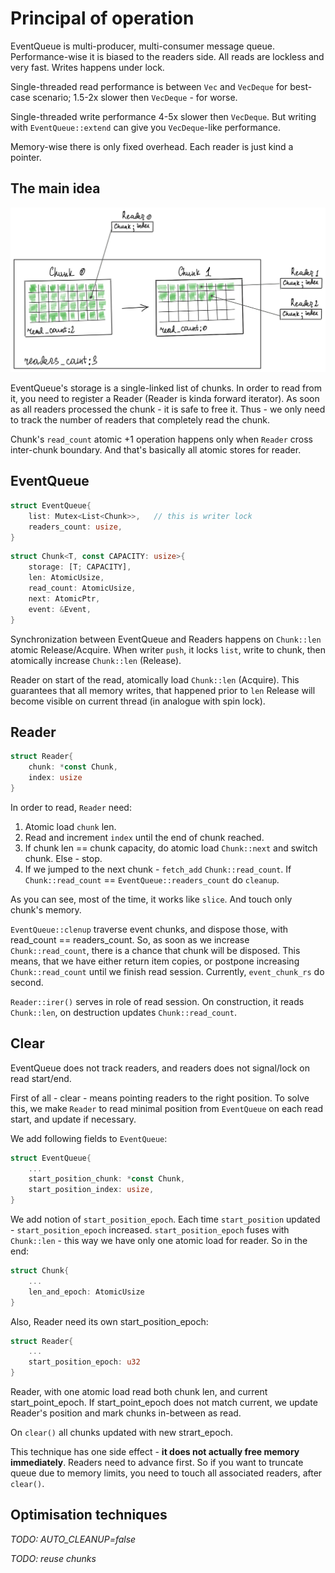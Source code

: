 # Principal of operation

EventQueue is multi-producer, multi-consumer message queue.
Performance-wise it is biased to the readers side. All reads are lockless and very fast.
Writes happens under lock.

Single-threaded read performance is between `Vec` and `VecDeque` for best-case scenario; 1.5-2x slower then `VecDeque` - for worse.

Single-threaded write performance 4-5x slower then `VecDeque`. But writing with `EventQueue::extend` can give you `VecDeque`-like performance.

Memory-wise there is only fixed overhead. Each reader is just kind a pointer. 


## The main idea

![](images/event_queue.png)

EventQueue's storage is a single-linked list of chunks.
In order to read from it, you need to register a Reader (Reader is kinda forward iterator).
As soon as all readers processed the chunk - it is safe to free it.
Thus - we only need to track the number of readers that completely read the chunk.

Chunk's `read_count` atomic +1 operation happens only when `Reader` cross inter-chunk boundary. And that's basically 
all atomic stores for reader.

## EventQueue

```rust
struct EventQueue{
    list: Mutex<List<Chunk>>,   // this is writer lock
    readers_count: usize,
}
```

```rust
struct Chunk<T, const CAPACITY: usize>{
    storage: [T; CAPACITY],
    len: AtomicUsize,
    read_count: AtomicUsize,
    next: AtomicPtr,
    event: &Event,
}
```
Synchronization between EventQueue and Readers happens on `Chunk::len` atomic Release/Acquire.
When writer `push`, it locks `list`, write to chunk, then atomically increase `Chunk::len` (Release).

Reader on start of the read, atomically load `Chunk::len` (Acquire). This guarantees that all memory writes, that happened
prior to `len` Release will become visible on current thread (in analogue with spin lock).

## Reader

```rust
struct Reader{
    chunk: *const Chunk,
    index: usize
}
```
In order to read, `Reader` need:
1) Atomic load `chunk` len.
2) Read and increment `index` until the end of chunk reached.
3) If chunk len == chunk capacity, do atomic load `Chunk::next` and switch chunk. Else - stop. 
4) If we jumped to the next chunk - `fetch_add` `Chunk::read_count`. If `Chunk::read_count` == `EventQueue::readers_count` do `cleanup`.

As you can see, most of the time, it works like `slice`. And touch only chunk's memory.

`EventQueue::clenup` traverse event chunks, and dispose those, with read_count == readers_count. So, as soon as we increase
`Chunk::read_count`, there is a chance that chunk will be disposed. This means, that we have either return item copies, 
or postpone increasing `Chunk::read_count` until we finish read session. Currently, `event_chunk_rs` do second.

`Reader::irer()` serves in role of read session. On construction, it reads `Chunk::len`, on destruction updates `Chunk::read_count`.  

## Clear

EventQueue does not track readers, and readers does not signal/lock on read start/end.

First of all - clear - means pointing readers to the right position. To solve this, we make `Reader` to read minimal 
position from `EventQueue` on each read start, and update if necessary.

We add following fields to `EventQueue`: 
```rust
struct EventQueue{
    ...
    start_position_chunk: *const Chunk,
    start_position_index: usize,
}
```

We add notion of `start_position_epoch`. Each time `start_position` updated - `start_position_epoch` increased.
`start_position_epoch` fuses with `Chunk::len` - this way we have only one atomic load for reader. So in the end:

```rust
struct Chunk{
    ...
    len_and_epoch: AtomicUsize
}
```
Also, Reader need its own start_position_epoch:
```rust
struct Reader{
    ...
    start_position_epoch: u32
}
```

Reader, with one atomic load read both chunk len, and current start_point_epoch. 
If start_point_epoch does not match current, we update Reader's position and mark chunks in-between as read.

On `clear()` all chunks updated with new strart_epoch.

This technique has one side effect - **it does not actually free memory immediately**. Readers need to advance first.
So if you want to truncate queue due to memory limits, you need to touch all associated readers, after `clear()`.


## Optimisation techniques

_TODO: AUTO_CLEANUP=false_

_TODO: reuse chunks_